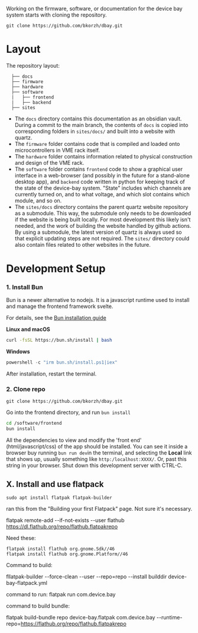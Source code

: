 Working on the firmware, software, or documentation for the device bay system starts with cloning the repository. 

```shell
git clone https://github.com/bkorzh/dbay.git
```

# Layout

The repository layout:

```folder
  ├── docs
  ├── firmware
  ├── hardware
  ├── software
  |   ├── frontend
  |   ├── backend
  ├── sites
```

- The `docs` directory contains this documentation as an obsidian vault. During a commit to the main branch, the contents of `docs` is copied into corresponding folders in `sites/docs/` and built into a website with quartz.
- The `firmware` folder contains code that is compiled and loaded onto microcontrollers in VME rack itself. 
- The `hardware` folder contains information related to physical construction and design of the VME rack.
- The `software` folder contains `frontend` code to show a graphical user interface in a web-browser (and possibly in the future for a stand-alone desktop app), and `backend` code written in python for keeping track of the state of the device-bay system. "State" includes which channels are currently turned on, and to what voltage, and which slot contains which module, and so on. 
- The `sites/docs` directory contains the parent quartz website repository as a submodule. This way, the submodule only needs to be downloaded if the website is being built locally. For most development this likely isn't needed, and the work of building the website handled by github actions. By using a submodule, the latest version of quartz is always used so that explicit updating steps are not required. The `sites/` directory could also contain files related to other websites in the future. 



# Development Setup

### 1. Install Bun

Bun is a newer alternative to nodejs. It is a javascript runtime used to install and manage the frontend framework svelte. 

For details, see the [Bun installation guide](https://healthy.kaiserpermanente.org/failover/failover.htm)

**Linux and macOS**

```bash
curl -fsSL https://bun.sh/install | bash
```

**Windows**
```powershell
powershell -c "irm bun.sh/install.ps1|iex"
```

After installation, restart the terminal. 

### 2. Clone repo

```shell
git clone https://github.com/bkorzh/dbay.git
```

Go into the frontend directory, and run `bun install`

```bash
cd /software/frontend
bun install
```

All the dependencies to view and modify the 'front end' (html/javascript/css) of the app should be installed. You can see it inside a browser buy running `bun run dev`in the terminal, and selecting the **Local** link that shows up, usually something like `http:/localhost:XXXX/`. Or, past this string in your browser. Shut down this development server with CTRL-C. 






## X. Install and use flatpack

```
sudo apt install flatpak flatpak-builder
```


ran this from the "Building your first Flatpack" page. Not sure it's necessary.

flatpak remote-add --if-not-exists --user flathub https://dl.flathub.org/repo/flathub.flatpakrepo


Need these:

```
flatpak install flathub org.gnome.Sdk//46
flatpak install flathub org.gnome.Platform//46
```


Command to build:

fllatpak-builder --force-clean --user --repo=repo --install builddir device-bay-flatpack.yml


command to run:
flatpak run com.device.bay



command to build bundle:

flatpak build-bundle repo device-bay.flatpak com.device.bay --runtime-repo=https://flathub.org/repo/flathub.flatpakrepo